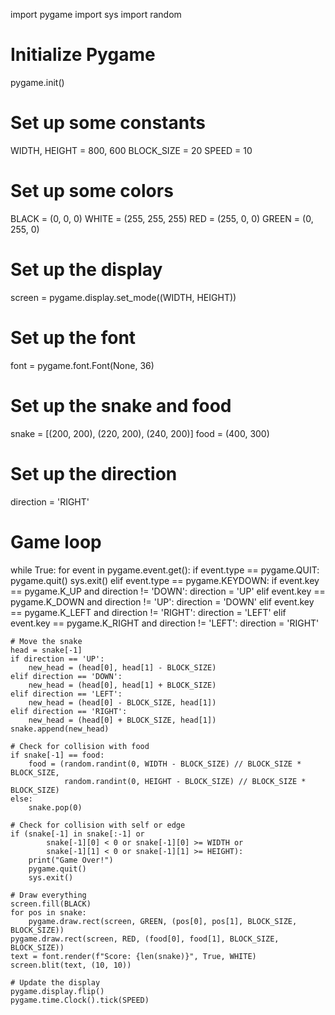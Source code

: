 import pygame
import sys
import random

# Initialize Pygame
pygame.init()

# Set up some constants
WIDTH, HEIGHT = 800, 600
BLOCK_SIZE = 20
SPEED = 10

# Set up some colors
BLACK = (0, 0, 0)
WHITE = (255, 255, 255)
RED = (255, 0, 0)
GREEN = (0, 255, 0)

# Set up the display
screen = pygame.display.set_mode((WIDTH, HEIGHT))

# Set up the font
font = pygame.font.Font(None, 36)

# Set up the snake and food
snake = [(200, 200), (220, 200), (240, 200)]
food = (400, 300)

# Set up the direction
direction = 'RIGHT'

# Game loop
while True:
    for event in pygame.event.get():
        if event.type == pygame.QUIT:
            pygame.quit()
            sys.exit()
        elif event.type == pygame.KEYDOWN:
            if event.key == pygame.K_UP and direction != 'DOWN':
                direction = 'UP'
            elif event.key == pygame.K_DOWN and direction != 'UP':
                direction = 'DOWN'
            elif event.key == pygame.K_LEFT and direction != 'RIGHT':
                direction = 'LEFT'
            elif event.key == pygame.K_RIGHT and direction != 'LEFT':
                direction = 'RIGHT'

    # Move the snake
    head = snake[-1]
    if direction == 'UP':
        new_head = (head[0], head[1] - BLOCK_SIZE)
    elif direction == 'DOWN':
        new_head = (head[0], head[1] + BLOCK_SIZE)
    elif direction == 'LEFT':
        new_head = (head[0] - BLOCK_SIZE, head[1])
    elif direction == 'RIGHT':
        new_head = (head[0] + BLOCK_SIZE, head[1])
    snake.append(new_head)

    # Check for collision with food
    if snake[-1] == food:
        food = (random.randint(0, WIDTH - BLOCK_SIZE) // BLOCK_SIZE * BLOCK_SIZE,
                random.randint(0, HEIGHT - BLOCK_SIZE) // BLOCK_SIZE * BLOCK_SIZE)
    else:
        snake.pop(0)

    # Check for collision with self or edge
    if (snake[-1] in snake[:-1] or
            snake[-1][0] < 0 or snake[-1][0] >= WIDTH or
            snake[-1][1] < 0 or snake[-1][1] >= HEIGHT):
        print("Game Over!")
        pygame.quit()
        sys.exit()

    # Draw everything
    screen.fill(BLACK)
    for pos in snake:
        pygame.draw.rect(screen, GREEN, (pos[0], pos[1], BLOCK_SIZE, BLOCK_SIZE))
    pygame.draw.rect(screen, RED, (food[0], food[1], BLOCK_SIZE, BLOCK_SIZE))
    text = font.render(f"Score: {len(snake)}", True, WHITE)
    screen.blit(text, (10, 10))

    # Update the display
    pygame.display.flip()
    pygame.time.Clock().tick(SPEED)
